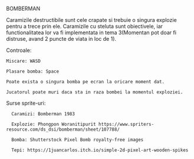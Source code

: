 BOMBERMAN 

Caramizile destructibile sunt cele crapate si trebuie o singura explozie pentru a trece prin ele.
Caramizile cu steluta sunt obiectivele, iar functionalitatea lor va fi implementata in tema 3(Momentan pot doar fi distruse, avand 2 puncte de viata in loc de 1).

Controale:

    Miscare: WASD

    Plasare bomba: Space

    Poate exista o singura bomba pe ecran la oricare moment dat.

    Jucatorul poate muri daca sta in raza bombei la momentul exploziei.



Surse sprite-uri:

      Caramizi: Bomberman 1983

      Explozie: Phongpon Woranitipurit https://www.spriters-resource.com/ds_dsi/bomberman/sheet/107788/

      Bomba: Shutterstock Pixel Bomb royalty-free images

      Tepi: https://1juancarlos.itch.io/simple-2d-pixel-art-wooden-spikes
